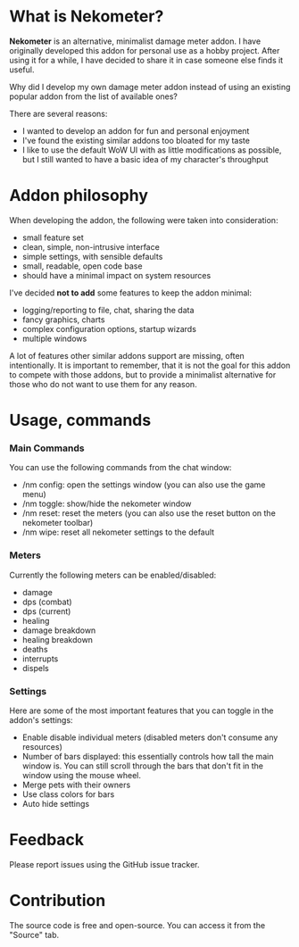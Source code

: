 # What is Nekometer?

**Nekometer** is an alternative, minimalist damage meter addon. I have originally developed this addon for personal use as a hobby project. After using it for a while, I have decided to share it in case someone else finds it useful.

Why did I develop my own damage meter addon instead of using an existing popular addon from the list of available ones?

There are several reasons:

   * I wanted to develop an addon for fun and personal enjoyment
   * I've found the existing similar addons too bloated for my taste
   * I like to use the default WoW UI with as little modifications as possible, but I still wanted to have a basic idea of my character's throughput
   

# Addon philosophy

When developing the addon, the following were taken into consideration:

   * small feature set
   * clean, simple, non-intrusive interface
   * simple settings, with sensible defaults
   * small, readable, open code base
   * should have a minimal impact on system resources

I've decided **not to add** some features to keep the addon minimal:

   * logging/reporting to file, chat, sharing the data
   * fancy graphics, charts
   * complex configuration options, startup wizards
   * multiple windows

A lot of features other similar addons support are missing, often intentionally. It is important to remember, that it is not the goal for this addon to compete with those addons, but to provide a minimalist alternative for those who do not want to use them for any reason.

# Usage, commands

### Main Commands

You can use the following commands from the chat window:

*   /nm config: open the settings window (you can also use the game menu)
*   /nm toggle: show/hide the nekometer window
*   /nm reset: reset the meters (you can also use the reset button on the nekometer toolbar)
*   /nm wipe: reset all nekometer settings to the default

### Meters

Currently the following meters can be enabled/disabled:

   * damage
   * dps (combat)
   * dps (current)
   * healing
   * damage breakdown
   * healing breakdown
   * deaths
   * interrupts
   * dispels

### Settings

Here are some of the most important features that you can toggle in the addon's settings:

   * Enable disable individual meters (disabled meters don't consume any resources)
   * Number of bars displayed: this essentially controls how tall the main window is. You can still scroll through the bars that don't fit in the window using the mouse wheel.
   * Merge pets with their owners
   * Use class colors for bars
   * Auto hide settings
   

# Feedback

Please report issues using the GitHub issue tracker.

# Contribution

The source code is free and open-source. You can access it from the "Source" tab.